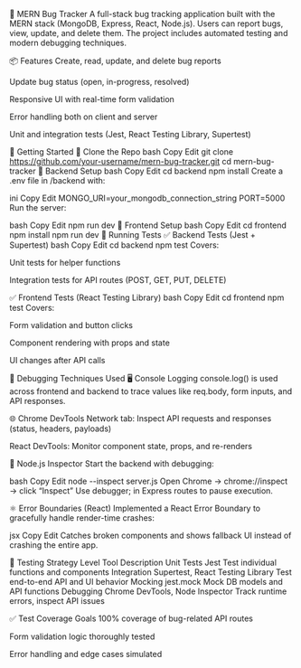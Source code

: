 🐛 MERN Bug Tracker
A full-stack bug tracking application built with the MERN stack (MongoDB, Express, React, Node.js). Users can report bugs, view, update, and delete them. The project includes automated testing and modern debugging techniques.

📦 Features
Create, read, update, and delete bug reports

Update bug status (open, in-progress, resolved)

Responsive UI with real-time form validation

Error handling both on client and server

Unit and integration tests (Jest, React Testing Library, Supertest)

🚀 Getting Started
📁 Clone the Repo
bash
Copy
Edit
git clone https://github.com/your-username/mern-bug-tracker.git
cd mern-bug-tracker
🔧 Backend Setup
bash
Copy
Edit
cd backend
npm install
Create a .env file in /backend with:

ini
Copy
Edit
MONGO_URI=your_mongodb_connection_string
PORT=5000
Run the server:

bash
Copy
Edit
npm run dev
🎨 Frontend Setup
bash
Copy
Edit
cd frontend
npm install
npm run dev
🧪 Running Tests
✅ Backend Tests (Jest + Supertest)
bash
Copy
Edit
cd backend
npm test
Covers:

Unit tests for helper functions

Integration tests for API routes (POST, GET, PUT, DELETE)

✅ Frontend Tests (React Testing Library)
bash
Copy
Edit
cd frontend
npm test
Covers:

Form validation and button clicks

Component rendering with props and state

UI changes after API calls

🧰 Debugging Techniques Used
🖥️ Console Logging
console.log() is used across frontend and backend to trace values like req.body, form inputs, and API responses.

🌐 Chrome DevTools
Network tab: Inspect API requests and responses (status, headers, payloads)

React DevTools: Monitor component state, props, and re-renders

🐘 Node.js Inspector
Start the backend with debugging:

bash
Copy
Edit
node --inspect server.js
Open Chrome → chrome://inspect → click “Inspect”
Use debugger; in Express routes to pause execution.

⚛️ Error Boundaries (React)
Implemented a React Error Boundary to gracefully handle render-time crashes:

jsx
Copy
Edit
<ErrorBoundary>
  <App />
</ErrorBoundary>
Catches broken components and shows fallback UI instead of crashing the entire app.

🧪 Testing Strategy
Level	Tool	Description
Unit Tests	Jest	Test individual functions and components
Integration	Supertest, React Testing Library	Test end-to-end API and UI behavior
Mocking	jest.mock	Mock DB models and API functions
Debugging	Chrome DevTools, Node Inspector	Track runtime errors, inspect API issues

✅ Test Coverage Goals
100% coverage of bug-related API routes

Form validation logic thoroughly tested

Error handling and edge cases simulated


